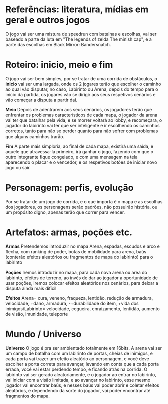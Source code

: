 <DOCTYPE md>
    <h1></h1>
<h1>Referências: literatura, mídias em geral e outros jogos </h1>
    <p>O jogo vai ser uma mistura de speedrun com batalhas e escolhas, vai ser baseado a parte da luta em "The legends of zelda The minish cap", e a parte das escolhas em Black Mirror: Bandersnatch.</p>
<h1>Roteiro: inicio, meio e fim</h1>    
    <p>O jogo vai ser bem simples, por se tratar de uma corrida de obstáculos, o <b>inicio</b> vai ser uma largada, onde os 2 jogares terão que escolher o caminho ao qual vão disputar, no caso, Labirinto ou Arena, depois do tempo para o inicio da partida, os jogares vão se dirigir aos seus respetivos cenários e vão começar a disputa a partir daí.</p>
    <p><b>Meio</b> Depois de adentrarem aos seus cenários, os jogadores terão que enfrentar os problemas característicos de cada mapa, o jogador da arena vai ter que batalhar pela vida, e se morrer voltará ao lobby, e recomeçara, o jogador do labirinto vai ter que ser inteligente e ir escolhendo os caminhos corretos, tanto para não se perder quanto para não sofrer com problemas que alguns caminhos trarão.</p>
    <p><b>Fim</b> A parte mais simploria, ao final de cada mapa, existirá uma saída, e aquele que atravessa-la primeiro, irá ganhar o jogo, fazendo com que o outro integrante fique congelado, e com uma mensagem na tela aparecendo o placar e o vencedor, e os respetivos botões de iniciar novo jogo ou sair.</p>
<h1>Personagem: perfis, evolução</h1>
    <p>Por se tratar de um jogo de corrida, e o que importa é o mapa e as escolhas dos jogadores, os personagens serão padrões, não possuirão história, ou um propósito digno, apenas terão que correr para vencer.</p>
<h1> Artefatos: armas, poções etc.</h1>
    <p><b>Armas</b> Pretendemos introduzir no mapa Arena, espadas, escudos e arco e flecha, com ranking de poder, botas de mobilidade para arena, baús (conterão efeitos aleatórios ou fragmentos de mapa do labirinto) para o labirinto</p>
    <p><b>Poções</b> Iremos introduzir no mapa, para cada nova arena ou area do labirinto, efeitos de terreno, ao invés de dar ao jogador a oportunidade de usar poções, iremos colocar efeitos aleatórios nos cenários, para deixar a disputa ainda mais difícil</p>
    <p><b>Efeitos</b> Arena= cura, veneno, fraqueza, lentidão, redução de armadura, velocidade, +dano, armadura, -+durabilidade do item, +vida dos inimigos/Labirinto= velocidade, cegueira, enraizamento, lentidão, aumento de visão, imunidade, teleporte</p>
<h1>Mundo / Universo</h1>
    <p><b>Universo</b> O jogo é pra ser ambientado totalmente em 16bits. A arena vai ser um campo de batalha com um labirinto de portas, cheias de inimigos, e cada porta vai trazer um efeito aleatório ao personagem, e você deve escolher a porta correta para avançar, levando em conta que a cada porta errada, você vai estar perdendo tempo, e ficando atrás na corrida. O labirinto vai ser gerado aleatoriamente, e o jogador ao entrar no labirinto, vai iniciar com a visão limitada, e ao avançar no labirinto, esse mesmo jogador vai encontrar baús, e nesses baús vai poder abrir e coletar efeitos aleatórios, e dependendo da sorte do jogador, vai poder encontrar até fragmentos do mapa.</p>
